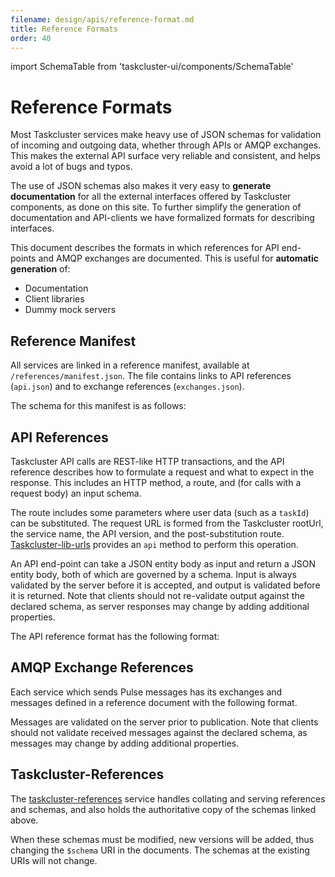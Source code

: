 ```yaml
---
filename: design/apis/reference-format.md
title: Reference Formats
order: 40
---
```

import SchemaTable from 'taskcluster-ui/components/SchemaTable'

# Reference Formats

Most Taskcluster services make heavy use of JSON schemas for validation of
incoming and outgoing data, whether through APIs or AMQP exchanges. This makes
the external API surface very reliable and consistent, and helps avoid a lot of
bugs and typos.

The use of JSON schemas also makes it very easy to **generate documentation**
for all the external interfaces offered by Taskcluster components, as done on
this site. To further simplify the generation of documentation and API-clients
we have formalized formats for describing interfaces.

This document describes the formats in which references for API end-points and
AMQP exchanges are documented. This is useful for **automatic generation** of:

 * Documentation
 * Client libraries
 * Dummy mock servers

## Reference Manifest

All services are linked in a reference manifest, available at
`/references/manifest.json`.  The file contains links to API references
(`api.json`) and to exchange references (`exchanges.json`).

The schema for this manifest is as follows:

<SchemaTable schema="/schemas/common/manifest-v2.json" />

## API References

Taskcluster API calls are REST-like HTTP transactions, and the API reference
describes how to formulate a request and what to expect in the response.  This
includes an HTTP method, a route, and (for calls with a request body) an input
schema.

The route includes some parameters where user data (such as a `taskId`) can be
substituted.  The request URL is formed from the Taskcluster rootUrl, the
service name, the API version, and the post-substitution route.
[Taskcluster-lib-urls](https://github.com/taskcluster/taskcluster-lib-urls)
provides an `api` method to perform this operation.

An API end-point can take a JSON entity body as input and return a JSON entity
body, both of which are governed by a schema. Input is always validated by the
server before it is accepted, and output is validated before it is returned.
Note that clients should not re-validate output against the declared schema, as
server responses may change by adding additional properties.

The API reference format has the following format:

<SchemaTable schema="/schemas/common/api-reference-v0.json" />

## AMQP Exchange References

Each service which sends Pulse messages has its exchanges and messages defined
in a reference document with the following format.

<SchemaTable schema="/schemas/common/exchanges-reference-v0.json" />

Messages are validated on the server prior to publication.
Note that clients should not validate received messages against the declared
schema, as messages may change by adding additional properties.

## Taskcluster-References

The
[taskcluster-references](https://github.com/taskcluster/taskcluster-references)
service handles collating and serving references and schemas, and also holds
the authoritative copy of the schemas linked above.

When these schemas must be modified, new versions will be added, thus changing
the `$schema` URI in the documents. The schemas at the existing URIs will not
change.
